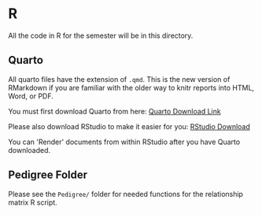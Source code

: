 # R

All the code in R for the semester will be in this directory. 

## Quarto

All quarto files have the extension of `.qmd`. This is the new version of RMarkdown if you are familiar with the older way to knitr reports into HTML, Word, or PDF. 

You must first download Quarto from here: [Quarto Download Link](https://quarto.org/docs/download/index.html)

Please also download RStudio to make it easier for you: [RStudio Download](https://posit.co/downloads/)

You can 'Render' documents from within RStudio after you have Quarto downloaded. 

## Pedigree Folder

Please see the `Pedigree/` folder for needed functions for the relationship matrix R script. 




